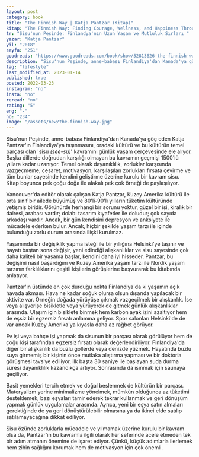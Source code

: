 ```yaml
---
layout: post
category: book
title: "The Finnish Way | Katja Pantzar (Kitap)"
kitap: "The Finnish Way: Finding Courage, Wellness, and Happiness Through the Power of Sisu (Finding Sisu: In search of courage, strength and happiness the Finnish way)"
tr: "Sisu'nun Peşinde: Finlandya'nın Uzun Yaşam ve Mutluluk Sırları "
yazar: "Katja Pantzar"
yil: "2018"
sayfa: "251"
goodreads: "https://www.goodreads.com/book/show/52813626-the-finnish-way"
description: "Sisu'nun Peşinde, anne-babası Finlandiya'dan Kanada'ya göç eden Katja Pantzar'ın Finlandiya'ya taşınmasını, oradaki kültürü ve bu kültürün temel parçası olan 'sisu' kavramını günlük yaşam çerçevesinde ele alıyor."
tag: "lifestyle"
last_modified_at: 2023-01-14
published: true
posted: 2022-03-23
instagram: "no"
insta: "no"
reread: "no"
rating: "5"
eng: "-"
no: "234"
image: "/assets/new/the-finnish-way.jpg"
---
```


Sisu'nun Peşinde, anne-babası Finlandiya'dan Kanada'ya göç eden Katja Pantzar'ın Finlandiya'ya taşınmasını, oradaki kültürü ve bu kültürün temel parçası olan 'sisu _(see-su)_' kavramını günlük yaşam çerçevesinde ele alıyor. Başka dillerde doğrudan karşılığı olmayan bu kavramın geçmişi 1500'lü yıllara kadar uzanıyor. Temel olarak dayanıklılık, zorluklar karşısında vazgeçmeme, cesaret, motivasyon, karşılaşılan zorlukları fırsata çevirme ve tüm bunlar sayesinde kendini geliştirme üzerine kurulu bir kavram sisu. Kitap boyunca pek çoğu doğa ile alakalı pek çok örneği de paylaşılıyor.

Vancouver'da editör olarak çalışan Katja Pantzar, Kuzey Amerika kültürü ile orta sınıf bir ailede büyümüş ve 80'li-90'lı yılların tüketim kültüründe yetişmiş biridir. Görünürde herhangi bir sorunu yoktur, güzel bir işi, kiralık bir dairesi, arabası vardır; dolabı tasarım kıyafetler ile doludur; çok sayıda arkadaşı vardır. Ancak, bir gün kendisini depresyon ve anksiyete ile mücadele ederken bulur. Ancak, hiçbir şekilde yaşam tarzı ile içinde bulunduğu zorlu durum arasında ilişki kurulmaz.

Yaşamında bir değişiklik yapma isteği ile bir yıllığına Helsinki'ye taşınır ve hayatı baştan sona değişir, yeni edindiği alışkanlıklar ve sisu sayesinde çok daha kaliteli bir yaşama başlar, kendini daha iyi hisseder. Pantzar, bu değişimi nasıl başardığını ve Kuzey Amerika yaşam tarzı ile Nordik yaşam tarzının farklılıklarını çeşitli kişilerin görüşlerine başvurarak bu kitabında anlatıyor.

Pantzar'ın üstünde en çok durduğu nokta Finlandiya'da ki yaşamın açık havada akması. Hava ne kadar soğuk olursa olsun dışarıda yapılacak bir aktivite var. Örneğin doğada yürüyüşe çıkmak vazgeçilmek bir alışkanlık. İse veya alışverişe bisikletle veya yürüyerek de gitmek günlük alışkanlıklar arasında. Ulaşım için bisiklete binmek hem karbon ayak izini azaltıyor hem de eşsiz bir egzersiz fırsatı anlamına geliyor. Spor salonları Helsinki'de de var ancak Kuzey Amerika'ya kıyasla daha az rağbet görüyor.

Ev işi veya bahçe işi yapmak da sisunun bir parçası olarak görülüyor hem de çoğu kişi tarafından egzersiz fırsatı olarak değerlendiriliyor. Finlandiya'da diğer bir alışkanlık da buzlu gollerde veya denizde yüzmek. Hayatında buzlu suya girmemiş bir kişinin önce mutlaka alıştırma yapması ve bir doktorla görüşmesi tavsiye ediliyor, ilk başta 30 saniye ile başlayan suda durma süresi dayanıklılık kazandıkça artıyor. Sonrasında da ısınmak için saunaya geçiliyor.

Basit yemekleri tercih etmek ve doğal beslenmek de kültürün bir parçası. Materyalizm yerine minimalizme yönelmek, mümkün olduğunca az tüketimi desteklemek, bazı eşyaları tamir ederek tekrar kullanmak ve geri dönüşüm yapmak günlük uygulamalar arasında. Ayrıca, yeni bir eşya satın almaları gerektiğinde de ya geri dönüştürülebilir olmasına ya da ikinci elde satılıp satılamayacağına dikkat ediliyor.

Sisu özünde zorluklarla mücadele ve yılmamak üzerine kurulu bir kavram olsa da, Pantzar'ın bu kavramla ilgili olarak her seferinde acele etmeden tek bir adım atmanın önemine de işaret ediyor. Çünkü, küçük adımlarla ilerlemek hem zihin sağlığını korumak hem de motivasyon için çok önemli.
